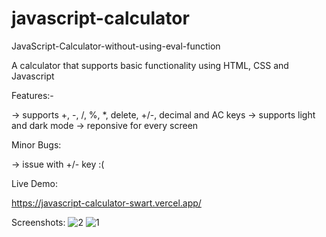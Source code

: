 # javascript-calculator
JavaScript-Calculator-without-using-eval-function

A calculator that supports basic functionality using HTML, CSS and Javascript

Features:-

-> supports +, -, /, %, *, delete, +/-, decimal and AC keys
-> supports light and dark mode
-> reponsive for every screen

Minor Bugs:

-> issue with +/- key  :(

Live Demo:

https://javascript-calculator-swart.vercel.app/

Screenshots:
![2](https://user-images.githubusercontent.com/38239468/234335078-1d594153-80b4-436d-b422-c4312e767eb9.JPG)
![1](https://user-images.githubusercontent.com/38239468/234335083-70c3e669-d02e-43d3-af1d-158475b5cf4e.JPG)

